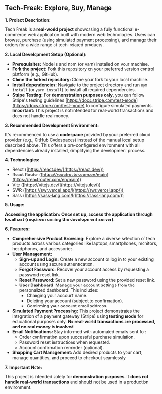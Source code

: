 ## Tech-Freak: Explore, Buy, Manage

**1. Project Description:**

Tech Freak is a **real-world project** showcasing a fully functional e-commerce web application built with modern web technologies. Users can browse, purchase (using simulated payment processing), and manage their orders for a wide range of tech-related products.

**2. Local Development Setup (Optional):**

* **Prerequisites:** Node.js and npm (or yarn) installed on your machine.
* **Fork the project:** Fork this repository on your preferred version control platform (e.g., GitHub).
* **Clone the forked repository:** Clone your fork to your local machine.
* **Install dependencies:** Navigate to the project directory and run `npm install` (or `yarn install`) to install all required dependencies.
* **Stripe Testing:** For **demonstration purposes only**, you can follow Stripe's testing guidelines [https://docs.stripe.com/test-mode](https://docs.stripe.com/test-mode) to configure simulated payments. **Important:** This project is not intended for real-world transactions and does not handle real money.

**3. Recommended Development Environment:**

It's recommended to use a **codespace** provided by your preferred cloud provider (e.g., GitHub Codespaces) instead of the manual local setup described above. This offers a pre-configured environment with all dependencies already installed, simplifying the development process.

**4. Technologies:**
* React ([https://react.dev/](https://react.dev/))
* React Router ([https://reactrouter.com/en/main](https://reactrouter.com/en/main))
* Vite ([https://vitejs.dev/](https://vitejs.dev/))
* SWR ([https://swr.vercel.app/](https://swr.vercel.app/))
* Sass ([https://sass-lang.com/](https://sass-lang.com/))

**5. Usage:**

**Accessing the application: Once set up, access the application through localhost (requires running the development server)**.

**6. Features:**

* **Comprehensive Product Browsing:** Explore a diverse selection of tech products across various categories like laptops, smartphones, monitors, headphones, and accessories.
* **User Management:**
    * **Sign-up and Login:** Create a new account or log in to your existing account using secure authentication.
    * **Forgot Password:** Recover your account access by requesting a password reset link.
    * **Reset Password:** Set a new password using the provided reset link.
    * **User Dashboard:** Manage your account settings from the personalized dashboard. This includes:
        * Changing your account name.
        * Deleting your account (subject to confirmation).
        * Confirming your account email address.
* **Simulated Payment Processing:** This project demonstrates the integration of a payment gateway (Stripe) using **testing mode** for educational purposes only. **No real-world transactions are processed, and no real money is involved.**
* **Email Notifications:** Stay informed with automated emails sent for:
    * Order confirmation upon successful purchase simulation.
    * Password reset instructions when requested.
    * Account confirmation reminder (optional).
* **Shopping Cart Management:** Add desired products to your cart, manage quantities, and proceed to checkout seamlessly.

**7. Important Note:**

This project is intended solely for **demonstration purposes**. It **does not handle real-world transactions** and should not be used in a production environment.



